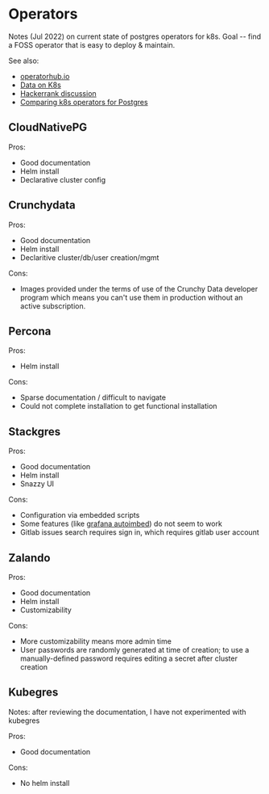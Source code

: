 # Operators

Notes (Jul 2022) on current state of postgres operators for k8s.
Goal -- find a FOSS operator that is easy to deploy & maintain.

See also:

* [operatorhub.io](https://operatorhub.io/?category=Database)
* [Data on K8s](https://dok.community/)
* [Hackerrank discussion](https://news.ycombinator.com/item?id=31882256)
* [Comparing k8s operators for Postgres](https://blog.flant.com/comparing-kubernetes-operators-for-postgresql/)

## CloudNativePG

Pros:

* Good documentation
* Helm install
* Declarative cluster config

## Crunchydata

Pros:

* Good documentation
* Helm install
* Declaritive cluster/db/user creation/mgmt

Cons:

* Images provided under the terms of use of the Crunchy Data developer program
  which means you can't use them in production without an active subscription.

## Percona

Pros:

* Helm install

Cons:

* Sparse documentation / difficult to navigate
* Could not complete installation to get functional installation

## Stackgres

Pros:

* Good documentation
* Helm install
* Snazzy UI

Cons:

* Configuration via embedded scripts
* Some features (like [grafana autoimbed](https://gitlab.com/ongresinc/stackgres/-/issues/1849)) do not seem to work
* Gitlab issues search requires sign in, which requires gitlab user account

## Zalando

Pros:

* Good documentation
* Helm install
* Customizability

Cons:

* More customizability means more admin time
* User passwords are randomly generated at time of creation;
  to use a manually-defined password requires editing a secret after cluster creation

## Kubegres

Notes:  after reviewing the documentation, I have not experimented with kubegres

Pros:

* Good documentation

Cons:

* No helm install
